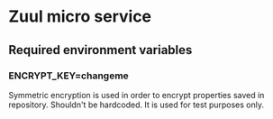 # Zuul micro service

## Required environment variables

### ENCRYPT_KEY=changeme
Symmetric encryption is used in order to encrypt properties saved in repository.
Shouldn't be hardcoded. It is used for test purposes only.
